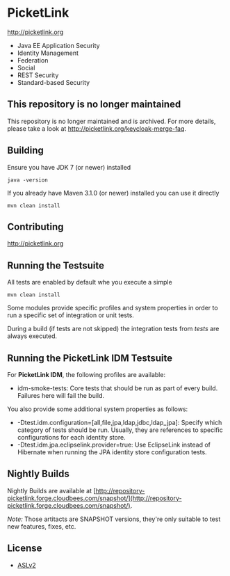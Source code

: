 PicketLink
========================
http://picketlink.org

* Java EE Application Security
* Identity Management
* Federation
* Social
* REST Security
* Standard-based Security

This repository is no longer maintained
-------------------

This repository is no longer maintained and is archived. For more details, please take a look at http://picketlink.org/keycloak-merge-faq.

Building
-------------------

Ensure you have JDK 7 (or newer) installed

    java -version

If you already have Maven 3.1.0 (or newer) installed you can use it directly

    mvn clean install

Contributing
------------------
http://picketlink.org

Running the Testsuite
--------------------

All tests are enabled by default whe you execute a simple

    mvn clean install

Some modules provide specific profiles and system properties in order to run a specific set of integration or unit tests.

During a build (if tests are not skipped) the integration tests from *tests* are always executed.

Running the PicketLink IDM Testsuite
--------------------

For **PicketLink IDM**, the following profiles are available:

* idm-smoke-tests: Core tests that should be run as part of every build. Failures here will fail the build.

You also provide some additional system properties as follows:

* -Dtest.idm.configuration=[all,file,jpa,ldap,jdbc,ldap_jpa]: Specify which category of tests should be run. Usually, they are references to specific configurations for each identity store.
* -Dtest.idm.jpa.eclipselink.provider=true: Use EclipseLink instead of Hibernate when running the JPA identity store configuration tests.

Nightly Builds
---------------------

Nightly Builds are available at [http://repository-picketlink.forge.cloudbees.com/snapshot/](http://repository-picketlink.forge.cloudbees.com/snapshot/).

*Note:* Those artitacts are SNAPSHOT versions, they're only suitable to test new features, fixes, etc.

License
-------
* [ASLv2](http://www.apache.org/licenses/LICENSE-2.0)
